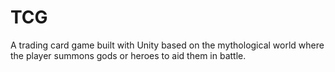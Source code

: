 # TCG
A trading card game built with Unity based on the mythological world where the player summons gods or heroes to aid them in battle.
